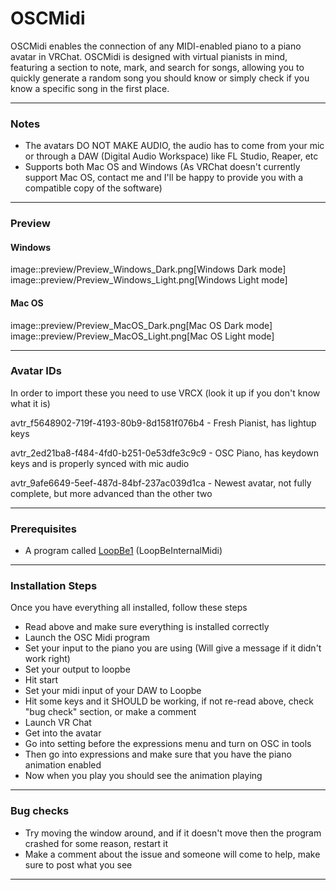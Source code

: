 # OSCMidi

OSCMidi enables the connection of any MIDI-enabled piano to a piano avatar in VRChat. OSCMidi is designed with virtual pianists in mind, featuring a section to note, mark, and search for songs, allowing you to quickly generate a random song you should know or simply check if you know a specific song in the first place.

-----------------------------------

### Notes

- The avatars DO NOT MAKE AUDIO, the audio has to come from your mic or through a DAW (Digital Audio Workspace) like FL Studio, Reaper, etc
- Supports both Mac OS and Windows (As VRChat doesn't currently support Mac OS, contact me and I'll be happy to provide you with a compatible copy of the software) 

-----------------------------------

### Preview

#### Windows
image::preview/Preview_Windows_Dark.png[Windows Dark mode]
image::preview/Preview_Windows_Light.png[Windows Light mode]

#### Mac OS
image::preview/Preview_MacOS_Dark.png[Mac OS Dark mode]
image::preview/Preview_MacOS_Light.png[Mac OS Light mode]

-----------------------------------

### Avatar IDs

In order to import these you need to use VRCX (look it up if you don't know what it is)

avtr_f5648902-719f-4193-80b9-8d1581f076b4 - Fresh Pianist, has lightup keys

avtr_2ed21ba8-f484-4fd0-b251-0e53dfe3c9c9 - OSC Piano, has keydown keys and is properly synced with mic audio

avtr_9afe6649-5eef-487d-84bf-237ac039d1ca - Newest avatar, not fully complete, but more advanced than the other two

-----------------------------------

### Prerequisites

- A program called [LoopBe1](https://nerds.de/en/download.html) (LoopBeInternalMidi)

-----------------------------------

### Installation Steps

Once you have everything all installed, follow these steps

- Read above and make sure everything is installed correctly
- Launch the OSC Midi program
- Set your input to the piano you are using (Will give a message if it didn't work right)
- Set your output to loopbe
- Hit start
- Set your midi input of your DAW to Loopbe
- Hit some keys and it SHOULD be working, if not re-read above, check "bug check" section, or make a comment
- Launch VR Chat
- Get into the avatar
- Go into setting before the expressions menu and turn on OSC in tools
- Then go into expressions and make sure that you have the piano animation enabled
- Now when you play you should see the animation playing

-----------------------------------

### Bug checks

- Try moving the window around, and if it doesn't move then the program crashed for some reason, restart it
- Make a comment about the issue and someone will come to help, make sure to post what you see

-----------------------------------
